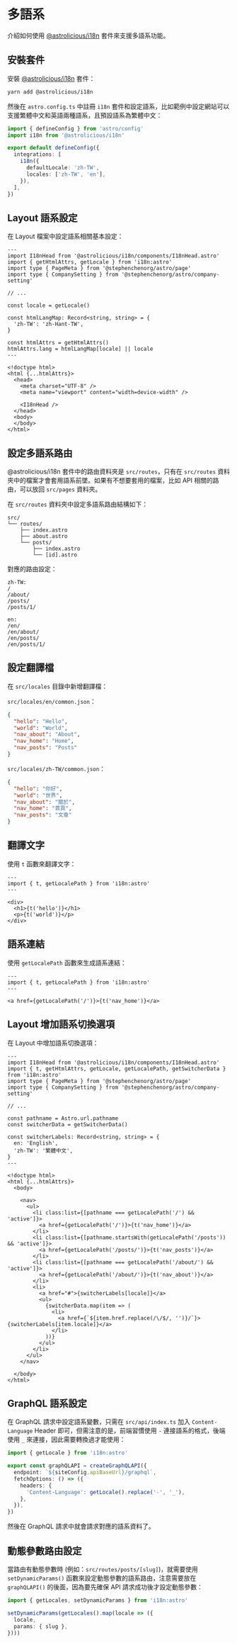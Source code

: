 # 多語系

介紹如何使用 [@astrolicious/i18n](https://astro-i18n.netlify.app/) 套件來支援多語系功能。

## 安裝套件

安裝 [@astrolicious/i18n](https://astro-i18n.netlify.app/) 套件：

```bash
yarn add @astrolicious/i18n
```

然後在 `astro.config.ts` 中註冊 `i18n` 套件和設定語系，比如範例中設定網站可以支援繁體中文和英語兩種語系，且預設語系為繁體中文：

```ts
import { defineConfig } from 'astro/config'
import i18n from '@astrolicious/i18n'

export default defineConfig({
  integrations: [
    i18n({
      defaultLocale: 'zh-TW',
      locales: ['zh-TW', 'en'],
    }),
  ],
})

```

## Layout 語系設定

在 Layout 檔案中設定語系相關基本設定：

```astro
---
import I18nHead from '@astrolicious/i18n/components/I18nHead.astro'
import { getHtmlAttrs, getLocale } from 'i18n:astro'
import type { PageMeta } from '@stephenchenorg/astro/page'
import type { CompanySetting } from '@stephenchenorg/astro/company-setting'

// ...

const locale = getLocale()

const htmlLangMap: Record<string, string> = {
  'zh-TW': 'zh-Hant-TW',
}

const htmlAttrs = getHtmlAttrs()
htmlAttrs.lang = htmlLangMap[locale] || locale
---

<!doctype html>
<html {...htmlAttrs}>
  <head>
    <meta charset="UTF-8" />
    <meta name="viewport" content="width=device-width" />

    <I18nHead />
  </head>
  <body>
  </body>
</html>
```

## 設定多語系路由

@astrolicious/i18n 套件中的路由資料夾是 `src/routes`，只有在 `src/routes` 資料夾中的檔案才會套用語系前墜。如果有不想要套用的檔案，比如 API 相關的路由，可以放回 `src/pages` 資料夾。

在 `src/routes` 資料夾中設定多語系路由結構如下：

```
src/
└── routes/
    ├── index.astro
    ├── about.astro
    └── posts/
        ├── index.astro
        └── [id].astro
```

對應的路由設定：

```
zh-TW:
/
/about/
/posts/
/posts/1/

en:
/en/
/en/about/
/en/posts/
/en/posts/1/
```

## 設定翻譯檔

在 `src/locales` 目錄中新增翻譯檔：

`src/locales/en/common.json`：

```json
{
  "hello": "Hello",
  "world": "World",
  "nav_about": "About",
  "nav_home": "Home",
  "nav_posts": "Posts"
}
```

`src/locales/zh-TW/common.json`：

```json
{
  "hello": "你好",
  "world": "世界",
  "nav_about": "關於",
  "nav_home": "首頁",
  "nav_posts": "文章"
}
```

## 翻譯文字

使用 `t` 函數來翻譯文字：

```astro
---
import { t, getLocalePath } from 'i18n:astro'
---

<div>
  <h1>{t('hello')}</h1>
  <p>{t('world')}</p>
</div>
```

## 語系連結

使用 `getLocalePath` 函數來生成語系連結：

```astro
---
import { t, getLocalePath } from 'i18n:astro'
---

<a href={getLocalePath('/')}>{t('nav_home')}</a>
```

## Layout 增加語系切換選項

在 Layout 中增加語系切換選項：

```astro
---
import I18nHead from '@astrolicious/i18n/components/I18nHead.astro'
import { t, getHtmlAttrs, getLocale, getLocalePath, getSwitcherData } from 'i18n:astro'
import type { PageMeta } from '@stephenchenorg/astro/page'
import type { CompanySetting } from '@stephenchenorg/astro/company-setting'

// ...

const pathname = Astro.url.pathname
const switcherData = getSwitcherData()

const switcherLabels: Record<string, string> = {
  en: 'English',
  'zh-TW': '繁體中文',
}
---

<!doctype html>
<html {...htmlAttrs}>
  <body>

    <nav>
      <ul>
        <li class:list={[pathname === getLocalePath('/') && 'active']}>
          <a href={getLocalePath('/')}>{t('nav_home')}</a>
        </li>
        <li class:list={[pathname.startsWith(getLocalePath('/posts')) && 'active']}>
          <a href={getLocalePath('/posts/')}>{t('nav_posts')}</a>
        </li>
        <li class:list={[pathname === getLocalePath('/about/') && 'active']}>
          <a href={getLocalePath('/about/')}>{t('nav_about')}</a>
        </li>
        <li>
          <a href="#">{switcherLabels[locale]}</a>
          <ul>
            {switcherData.map(item => (
              <li>
                <a href={`${item.href.replace(/\/$/, '')}/`}>{switcherLabels[item.locale]}</a>
              </li>
            ))}
          </ul>
        </li>
      </ul>
    </nav>

  </body>
</html>
```

## GraphQL 語系設定

在 GraphQL 請求中設定語系變數，只需在 `src/api/index.ts` 加入 `Content-Language` Header 即可，但需注意的是，前端習慣使用 `-` 連接語系的格式，後端使用 `_` 來連接，因此需要轉換過才能使用：

```ts {7}
import { getLocale } from 'i18n:astro'

export const graphQLAPI = createGraphQLAPI({
  endpoint: `${siteConfig.apiBaseUrl}/graphql`,
  fetchOptions: () => ({
    headers: {
      'Content-Language': getLocale().replace('-', '_'),
    },
  }),
})
```

然後在 GraphQL 請求中就會請求對應的語系資料了。

## 動態參數路由設定

當路由有動態參數時 (例如：`src/routes/posts/[slug]`)，就需要使用 `setDynamicParams()` 函數來設定動態參數的語系路由，注意需要放在 `graphQLAPI()` 的後面，因為要先確保 API 請求成功後才設定動態參數：

```ts
import { getLocales, setDynamicParams } from 'i18n:astro'

setDynamicParams(getLocales().map(locale => ({
  locale,
  params: { slug },
})))
```

